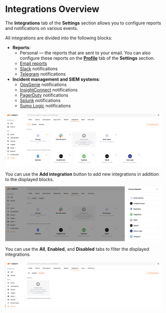 [integration-pane-img]:         ../../../images/user-guides/settings/integration-pane.png
[add-integration-img]:          ../../../images/user-guides/settings/add-integration-button.png
[disable-button]:               ../../../images/user-guides/settings/disable-button.png

[email-notifications]:          ./email.md
[slack-notifications]:          ./slack.md
[telegram-notifications]:       ./telegram.md
[opsgenie-notifications]:       ./opsgenie.md
[insightconnect-notifications]: ./insightconnect.md
[pagerduty-notifications]:      ./pagerduty.md
[splunk-notifications]:         ./splunk.md
[sumologic-notifications]:      ./sumologic.md
[account]:                      ../account.md

#   Integrations Overview

The **Integrations** tab of the **Settings** section allows you to configure reports and notifications on various events.

All integrations are divided into the following blocks:
*   **Reports**:
    *   Personal — the reports that are sent to your email. You can also configure these reports on the [**Profile**][account] tab of the **Settings** section.
    *   [Email reports][email-notifications]
    *   [Slack][slack-notifications] notifications
    *   [Telegram][telegram-notifications] notifications
*   **Incident management and SIEM systems**:
    *   [OpsGenie][opsgenie-notifications] notifications
    *   [InsightConnect][insightconnect-notifications] notifications
    *   [PagerDuty][pagerduty-notifications] notifications
    *   [Splunk][splunk-notifications] notifications
    *   [Sumo Logic][sumologic-notifications] notifications

![!Integrations Overview][integration-pane-img]

You can use the **Add integration** button to add new integrations in addition to the displayed blocks.

![!Adding Integrations][add-integration-img]

You can use the **All**, **Enabled**, and **Disabled** tabs to filter the displayed integrations.

![!Filtering Integrations][disable-button]
